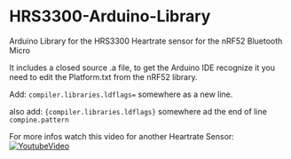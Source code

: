 # HRS3300-Arduino-Library
Arduino Library for the HRS3300 Heartrate sensor for the nRF52 Bluetooth Micro


It includes a closed source .a file, to get the Arduino IDE recognize it you need to edit the Platform.txt from the nRF52 library.


Add: ```compiler.libraries.ldflags=``` somewhere as a new line.

also add: ```{compiler.libraries.ldflags}``` somewhere ad the end of line ```compine.pattern```

For more infos watch this video for another Heartrate Sensor: 
[![YoutubeVideo](https://img.youtube.com/vi/E0W65KbaeA8/0.jpg)](https://www.youtube.com/watch?v=E0W65KbaeA8)
